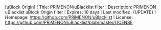 [uBlock Origin]
! Title: PRiMENON/uBlacklist filter
! Description: PRiMENON uBlacklist uBlock Origin filter
! Expires: 10 days
! Last modified: {UPDATE}
! Homepage: https://github.com/PRiMENON/uBlacklist
! License: https://github.com/PRiMENON/uBlacklist/blob/master/LICENSE

